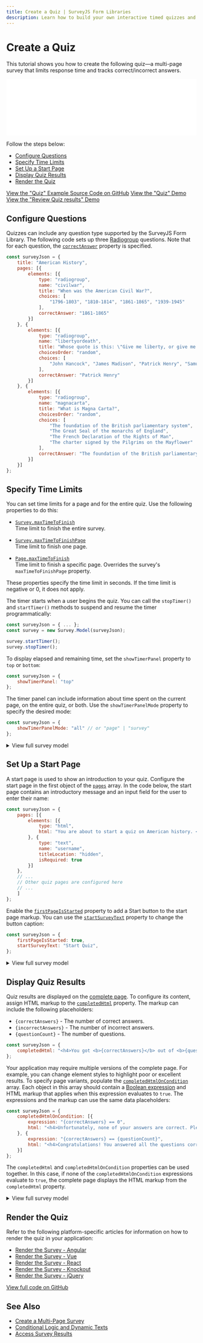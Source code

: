 ```yaml
---
title: Create a Quiz | SurveyJS Form Libraries
description: Learn how to build your own interactive timed quizzes and tests with SurveyJS. A step-by-step tutorial plus access to the full demo source code.
---
```

# Create a Quiz

This tutorial shows you how to create the following quiz&mdash;a multi-page survey that limits response time and tracks correct/incorrect answers. 

<iframe src="/proxy/github/code-examples/quiz/jquery/index.html"
    style="width:100%; border:0; border-radius: 4px; overflow:hidden;"
></iframe>

Follow the steps below:

- [Configure Questions](#configure-questions)
- [Specify Time Limits](#specify-time-limits)
- [Set Up a Start Page](#set-up-a-start-page)
- [Display Quiz Results](#display-quiz-results)
- [Render the Quiz](#render-the-quiz)

[View the "Quiz" Example Source Code on GitHub](https://github.com/surveyjs/code-examples/tree/main/quiz/ (linkStyle)) 
[View the "Quiz" Demo](https://surveyjs.io/form-library/examples/make-quiz-javascript/ (linkStyle)) 
[View the "Review Quiz results" Demo](https://surveyjs.io/form-library/examples/survey-quiz-results/ (linkStyle)) 

## Configure Questions

Quizzes can include any question type supported by the SurveyJS Form Library. The following code sets up three [Radiogroup](https://surveyjs.io/Documentation/Library?id=questionradiogroupmodel) questions. Note that for each question, the [`correctAnswer`](https://surveyjs.io/Documentation/Library?id=Question#correctAnswer) property is specified.

```js
const surveyJson = {
    title: "American History",
    pages: [{
        elements: [{
            type: "radiogroup",
            name: "civilwar",
            title: "When was the American Civil War?",
            choices: [
                "1796-1803", "1810-1814", "1861-1865", "1939-1945"
            ],
            correctAnswer: "1861-1865"
        }]
    }, {
        elements: [{
            type: "radiogroup",
            name: "libertyordeath",
            title: "Whose quote is this: \"Give me liberty, or give me death\"?",
            choicesOrder: "random",
            choices: [
                "John Hancock", "James Madison", "Patrick Henry", "Samuel Adams"
            ],
            correctAnswer: "Patrick Henry"
        }]
    }, {
        elements: [{
            type: "radiogroup",
            name: "magnacarta",
            title: "What is Magna Carta?",
            choicesOrder: "random",
            choices: [
                "The foundation of the British parliamentary system",
                "The Great Seal of the monarchs of England",
                "The French Declaration of the Rights of Man",
                "The charter signed by the Pilgrims on the Mayflower"
            ],
            correctAnswer: "The foundation of the British parliamentary system"
        }]
    }]
};
```

## Specify Time Limits

You can set time limits for a page and for the entire quiz. Use the following properties to do this:

- [`Survey.maxTimeToFinish`](https://surveyjs.io/Documentation/Library?id=surveymodel#maxTimeToFinish)      
Time limit to finish the entire survey.

- [`Survey.maxTimeToFinishPage`](https://surveyjs.io/Documentation/Library?id=surveymodel#maxTimeToFinishPage)      
Time limit to finish one page.

- [`Page.maxTimeToFinish`](https://surveyjs.io/Documentation/Library?id=pagemodel#maxTimeToFinish)        
Time limit to finish a specific page. Overrides the survey's `maxTimeToFinishPage` property.

These properties specify the time limit in seconds. If the time limit is negative or 0, it does not apply.

The timer starts when a user begins the quiz. You can call the `stopTimer()` and `startTimer()` methods to suspend and resume the timer programmatically:

```js
const surveyJson = { ... };
const survey = new Survey.Model(surveyJson);

survey.startTimer();
survey.stopTimer();
```

To display elapsed and remaining time, set the `showTimerPanel` property to `top` or `bottom`:

```js
const surveyJson = {
    showTimerPanel: "top"
};
```

The timer panel can include information about time spent on the current page, on the entire quiz, or both. Use the `showTimerPanelMode` property to specify the desired mode:

```js
const surveyJson = {
    showTimerPanelMode: "all" // or "page" | "survey"
};
```

<details>
  <summary>View full survey model</summary>

```js
const surveyJson = {
    title: "American History",
    showProgressBar: "bottom",
    showTimerPanel: "top",
    maxTimeToFinishPage: 10,
    maxTimeToFinish: 25,
    pages: [{
        elements: [{
            type: "radiogroup",
            name: "civilwar",
            title: "When was the American Civil War?",
            choices: [
                "1796-1803", "1810-1814", "1861-1865", "1939-1945"
            ],
            correctAnswer: "1861-1865"
        }]
    }, {
        elements: [{
            type: "radiogroup",
            name: "libertyordeath",
            title: "Whose quote is this: \"Give me liberty, or give me death\"?",
            choicesOrder: "random",
            choices: [
                "John Hancock", "James Madison", "Patrick Henry", "Samuel Adams"
            ],
            correctAnswer: "Patrick Henry"
        }]
    }, {
        elements: [{
            type: "radiogroup",
            name: "magnacarta",
            title: "What is Magna Carta?",
            choicesOrder: "random",
            choices: [
                "The foundation of the British parliamentary system",
                "The Great Seal of the monarchs of England",
                "The French Declaration of the Rights of Man",
                "The charter signed by the Pilgrims on the Mayflower"
            ],
            correctAnswer: "The foundation of the British parliamentary system"
        }]
    }]
};
```
</details>

## Set Up a Start Page

A start page is used to show an introduction to your quiz. Configure the start page in the first object of the [`pages`](https://surveyjs.io/Documentation/Library?id=surveymodel#pages) array. In the code below, the start page contains an introductory message and an input field for the user to enter their name:

```js
const surveyJson = {
    pages: [{
        elements: [{
            type: "html",
            html: "You are about to start a quiz on American history. <br>You will have 10 seconds for every question and 25 seconds to end the quiz.<br>Enter your name below and click <b>Start Quiz</b> to begin."
        }, {
            type: "text",
            name: "username",
            titleLocation: "hidden",
            isRequired: true
        }]
    },
    // ...
    // Other quiz pages are configured here
    // ...
    ]
};
```

Enable the [`firstPageIsStarted`](https://surveyjs.io/Documentation/Library?id=surveymodel#firstPageIsStarted) property to add a Start button to the start page markup. You can use the [`startSurveyText`](https://surveyjs.io/Documentation/Library?id=surveymodel#startSurveyText) property to change the button caption:

```js
const surveyJson = {
    firstPageIsStarted: true,
    startSurveyText: "Start Quiz",
};
```

<details>
  <summary>View full survey model</summary>

```js
const surveyJson = {
    title: "American History",
    showProgressBar: "bottom",
    showTimerPanel: "top",
    maxTimeToFinishPage: 10,
    maxTimeToFinish: 25,
    firstPageIsStarted: true,
    startSurveyText: "Start Quiz",
    pages: [{
        elements: [{
            type: "html",
            html: "You are about to start a quiz on American history. <br>You will have 10 seconds for every question and 25 seconds to end the quiz.<br>Enter your name below and click <b>Start Quiz</b> to begin."
        }, {
            type: "text",
            name: "username",
            titleLocation: "hidden",
            isRequired: true
        }]
    }, {
        elements: [{
            type: "radiogroup",
            name: "civilwar",
            title: "When was the American Civil War?",
            choices: [
                "1796-1803", "1810-1814", "1861-1865", "1939-1945"
            ],
            correctAnswer: "1861-1865"
        }]
    }, {
        elements: [{
            type: "radiogroup",
            name: "libertyordeath",
            title: "Whose quote is this: \"Give me liberty, or give me death\"?",
            choicesOrder: "random",
            choices: [
                "John Hancock", "James Madison", "Patrick Henry", "Samuel Adams"
            ],
            correctAnswer: "Patrick Henry"
        }]
    }, {
        elements: [{
            type: "radiogroup",
            name: "magnacarta",
            title: "What is Magna Carta?",
            choicesOrder: "random",
            choices: [
                "The foundation of the British parliamentary system",
                "The Great Seal of the monarchs of England",
                "The French Declaration of the Rights of Man",
                "The charter signed by the Pilgrims on the Mayflower"
            ],
            correctAnswer: "The foundation of the British parliamentary system"
        }]
    }]
};
```
</details>

## Display Quiz Results

Quiz results are displayed on the [complete page](https://surveyjs.io/Documentation/Library?id=design-survey-create-a-multi-page-survey#complete-page). To configure its content, assign HTML markup to the [`completedHtml`](https://surveyjs.io/Documentation/Library?id=surveymodel#completedHtml) property. The markup can include the following placeholders:

- `{correctAnswers}` - The number of correct answers.
- `{incorrectAnswers}` - The number of incorrect answers.
- `{questionCount}` - The number of questions.

```js
const surveyJson = {
    completedHtml: "<h4>You got <b>{correctAnswers}</b> out of <b>{questionCount}</b> correct answers.</h4>",
};
```

Your application may require multiple versions of the complete page. For example, you can change element styles to highlight poor or excellent results. To specify page variants, populate the [`completedHtmlOnCondition`](https://surveyjs.io/Documentation/Library?id=surveymodel#completedHtmlOnCondition) array. Each object in this array should contain a [Boolean expression](https://surveyjs.io/Documentation/Library?id=design-survey-conditional-display#boolean-expressions) and HTML markup that applies when this expression evaluates to `true`. The expressions and the markup can use the same data placeholders:

```js
const surveyJson = {
    completedHtmlOnCondition: [{
        expression: "{correctAnswers} == 0",
        html: "<h4>Unfortunately, none of your answers are correct. Please try again.</h4>"
    }, {
        expression: "{correctAnswers} == {questionCount}",
        html: "<h4>Congratulations! You answered all the questions correctly!</h4>"
    }]
};
```

The `completedHtml` and `completedHtmlOnCondition` properties can be used together. In this case, if none of the `completedHtmlOnCondition` expressions evaluate to `true`, the complete page displays the HTML markup from the `completedHtml` property.

<details>
  <summary>View full survey model</summary>

```js
const surveyJson = {
    title: "American History",
    showProgressBar: "bottom",
    showTimerPanel: "top",
    maxTimeToFinishPage: 10,
    maxTimeToFinish: 25,
    firstPageIsStarted: true,
    startSurveyText: "Start Quiz",
    pages: [{
        elements: [{
            type: "html",
            html: "You are about to start a quiz on American history. <br>You will have 10 seconds for every question and 25 seconds to end the quiz.<br>Enter your name below and click <b>Start Quiz</b> to begin."
        }, {
            type: "text",
            name: "username",
            titleLocation: "hidden",
            isRequired: true
        }]
    }, {
        elements: [{
            type: "radiogroup",
            name: "civilwar",
            title: "When was the American Civil War?",
            choices: [
                "1796-1803", "1810-1814", "1861-1865", "1939-1945"
            ],
            correctAnswer: "1861-1865"
        }]
    }, {
        elements: [{
            type: "radiogroup",
            name: "libertyordeath",
            title: "Whose quote is this: \"Give me liberty, or give me death\"?",
            choicesOrder: "random",
            choices: [
                "John Hancock", "James Madison", "Patrick Henry", "Samuel Adams"
            ],
            correctAnswer: "Patrick Henry"
        }]
    }, {
        elements: [{
            type: "radiogroup",
            name: "magnacarta",
            title: "What is Magna Carta?",
            choicesOrder: "random",
            choices: [
                "The foundation of the British parliamentary system",
                "The Great Seal of the monarchs of England",
                "The French Declaration of the Rights of Man",
                "The charter signed by the Pilgrims on the Mayflower"
            ],
            correctAnswer: "The foundation of the British parliamentary system"
        }]
    }],
    completedHtml: "<h4>You got <b>{correctAnswers}</b> out of <b>{questionCount}</b> correct answers.</h4>",
    completedHtmlOnCondition: [{
        expression: "{correctAnswers} == 0",
        html: "<h4>Unfortunately, none of your answers are correct. Please try again.</h4>"
    }, {
        expression: "{correctAnswers} == {questionCount}",
        html: "<h4>Congratulations! You answered all the questions correctly!</h4>"
    }]
};
```
</details>

## Render the Quiz

Refer to the following platform-specific articles for information on how to render the quiz in your application:

- [Render the Survey - Angular](https://surveyjs.io/form-library/documentation/get-started-angular#render-the-survey)
- [Render the Survey - Vue](https://surveyjs.io/form-library/documentation/get-started-vue#render-the-survey)
- [Render the Survey - React](https://surveyjs.io/form-library/documentation/get-started-react#render-the-survey)
- [Render the Survey - Knockout](https://surveyjs.io/form-library/documentation/get-started-knockout#render-the-survey)
- [Render the Survey - jQuery](https://surveyjs.io/form-library/documentation/get-started-jquery#render-the-survey)

<a href="https://github.com/surveyjs/code-examples/tree/main/quiz" target="_blank">View full code on GitHub</a>

## See Also

- [Create a Multi-Page Survey](https://surveyjs.io/Documentation/Library?id=design-survey-create-a-multi-page-survey)
- [Conditional Logic and Dynamic Texts](https://surveyjs.io/Documentation/Library?id=design-survey-conditional-logic)
- [Access Survey Results](https://surveyjs.io/Documentation/Library?id=handle-survey-results-access)

